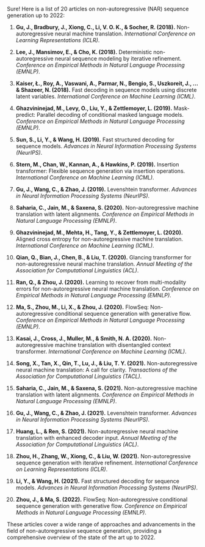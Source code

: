 Sure! Here is a list of 20 articles on non-autoregressive (NAR) sequence generation up to 2022:

1. **Gu, J., Bradbury, J., Xiong, C., Li, V. O. K., & Socher, R. (2018).** Non-autoregressive neural machine translation. *International Conference on Learning Representations (ICLR)*.

2. **Lee, J., Mansimov, E., & Cho, K. (2018).** Deterministic non-autoregressive neural sequence modeling by iterative refinement. *Conference on Empirical Methods in Natural Language Processing (EMNLP)*.

3. **Kaiser, Ł., Roy, A., Vaswani, A., Parmar, N., Bengio, S., Uszkoreit, J., ... & Shazeer, N. (2018).** Fast decoding in sequence models using discrete latent variables. *International Conference on Machine Learning (ICML)*.

4. **Ghazvininejad, M., Levy, O., Liu, Y., & Zettlemoyer, L. (2019).** Mask-predict: Parallel decoding of conditional masked language models. *Conference on Empirical Methods in Natural Language Processing (EMNLP)*.

5. **Sun, S., Li, Y., & Wang, H. (2019).** Fast structured decoding for sequence models. *Advances in Neural Information Processing Systems (NeurIPS)*.

6. **Stern, M., Chan, W., Kannan, A., & Hawkins, P. (2019).** Insertion transformer: Flexible sequence generation via insertion operations. *International Conference on Machine Learning (ICML)*.

7. **Gu, J., Wang, C., & Zhao, J. (2019).** Levenshtein transformer. *Advances in Neural Information Processing Systems (NeurIPS)*.

8. **Saharia, C., Jain, M., & Saxena, S. (2020).** Non-autoregressive machine translation with latent alignments. *Conference on Empirical Methods in Natural Language Processing (EMNLP)*.

9. **Ghazvininejad, M., Mehta, H., Tang, Y., & Zettlemoyer, L. (2020).** Aligned cross entropy for non-autoregressive machine translation. *International Conference on Machine Learning (ICML)*.

10. **Qian, Q., Bian, J., Chen, B., & Liu, T. (2020).** Glancing transformer for non-autoregressive neural machine translation. *Annual Meeting of the Association for Computational Linguistics (ACL)*.

11. **Ran, Q., & Zhou, J. (2020).** Learning to recover from multi-modality errors for non-autoregressive neural machine translation. *Conference on Empirical Methods in Natural Language Processing (EMNLP)*.

12. **Ma, S., Zhou, M., Li, X., & Zhou, J. (2020).** FlowSeq: Non-autoregressive conditional sequence generation with generative flow. *Conference on Empirical Methods in Natural Language Processing (EMNLP)*.

13. **Kasai, J., Cross, J., Muller, M., & Smith, N. A. (2020).** Non-autoregressive machine translation with disentangled context transformer. *International Conference on Machine Learning (ICML)*.

14. **Song, X., Tan, X., Qin, T., Lu, J., & Liu, T. Y. (2021).** Non-autoregressive neural machine translation: A call for clarity. *Transactions of the Association for Computational Linguistics (TACL)*.

15. **Saharia, C., Jain, M., & Saxena, S. (2021).** Non-autoregressive machine translation with latent alignments. *Conference on Empirical Methods in Natural Language Processing (EMNLP)*.

16. **Gu, J., Wang, C., & Zhao, J. (2021).** Levenshtein transformer. *Advances in Neural Information Processing Systems (NeurIPS)*.

17. **Huang, L., & Ren, S. (2021).** Non-autoregressive neural machine translation with enhanced decoder input. *Annual Meeting of the Association for Computational Linguistics (ACL)*.

18. **Zhou, H., Zhang, W., Xiong, C., & Liu, W. (2021).** Non-autoregressive sequence generation with iterative refinement. *International Conference on Learning Representations (ICLR)*.

19. **Li, Y., & Wang, H. (2021).** Fast structured decoding for sequence models. *Advances in Neural Information Processing Systems (NeurIPS)*.

20. **Zhou, J., & Ma, S. (2022).** FlowSeq: Non-autoregressive conditional sequence generation with generative flow. *Conference on Empirical Methods in Natural Language Processing (EMNLP)*.

These articles cover a wide range of approaches and advancements in the field of non-autoregressive sequence generation, providing a comprehensive overview of the state of the art up to 2022.